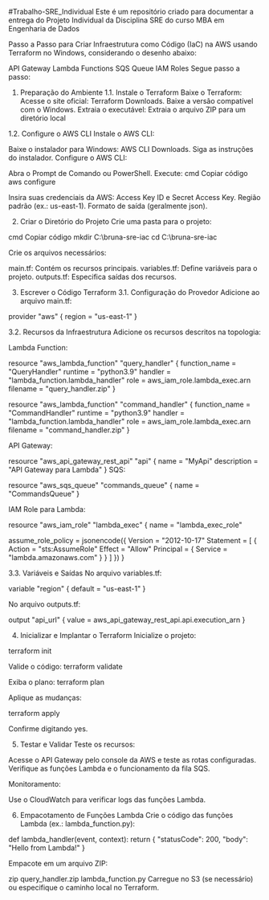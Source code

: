 #Trabalho-SRE_Individual
Este é um repositório criado para documentar a entrega do Projeto Individual da Disciplina SRE do curso MBA em Engenharia de Dados

Passo a Passo para Criar Infraestrutura como Código (IaC) na AWS usando Terraform no Windows, considerando o desenho abaixo:

API Gateway
Lambda Functions
SQS Queue
IAM Roles
Segue passo a passo:

1. Preparação do Ambiente
1.1. Instale o Terraform
Baixe o Terraform: Acesse o site oficial: Terraform Downloads. Baixe a versão compatível com o Windows. Extraia o executável: Extraia o arquivo ZIP para um diretório local

1.2. Configure o AWS CLI
Instale o AWS CLI:

Baixe o instalador para Windows: AWS CLI Downloads. Siga as instruções do instalador. Configure o AWS CLI:

Abra o Prompt de Comando ou PowerShell. Execute: cmd Copiar código aws configure

Insira suas credenciais da AWS: Access Key ID e Secret Access Key. Região padrão (ex.: us-east-1). Formato de saída (geralmente json).

2. Criar o Diretório do Projeto
Crie uma pasta para o projeto:

cmd Copiar código mkdir C:\bruna-sre-iac cd C:\bruna-sre-iac

Crie os arquivos necessários:

main.tf: Contém os recursos principais. variables.tf: Define variáveis para o projeto. outputs.tf: Especifica saídas dos recursos.

3. Escrever o Código Terraform
3.1. Configuração do Provedor
Adicione ao arquivo main.tf:

provider "aws" { region = "us-east-1" }

3.2. Recursos da Infraestrutura
Adicione os recursos descritos na topologia:

Lambda Function:

resource "aws_lambda_function" "query_handler" { function_name = "QueryHandler" runtime = "python3.9" handler = "lambda_function.lambda_handler" role = aws_iam_role.lambda_exec.arn filename = "query_handler.zip" }

resource "aws_lambda_function" "command_handler" { function_name = "CommandHandler" runtime = "python3.9" handler = "lambda_function.lambda_handler" role = aws_iam_role.lambda_exec.arn filename = "command_handler.zip" }

API Gateway:

resource "aws_api_gateway_rest_api" "api" { name = "MyApi" description = "API Gateway para Lambda" } SQS:

resource "aws_sqs_queue" "commands_queue" { name = "CommandsQueue" }

IAM Role para Lambda:

resource "aws_iam_role" "lambda_exec" { name = "lambda_exec_role"

assume_role_policy = jsonencode({ Version = "2012-10-17" Statement = [ { Action = "sts:AssumeRole" Effect = "Allow" Principal = { Service = "lambda.amazonaws.com" } } ] }) }

3.3. Variáveis e Saídas
No arquivo variables.tf:

variable "region" { default = "us-east-1" }

No arquivo outputs.tf:

output "api_url" { value = aws_api_gateway_rest_api.api.execution_arn }

4. Inicializar e Implantar o Terraform
Inicialize o projeto:

terraform init

Valide o código: terraform validate

Exiba o plano: terraform plan

Aplique as mudanças:

terraform apply

Confirme digitando yes.

5. Testar e Validar
Teste os recursos:

Acesse o API Gateway pelo console da AWS e teste as rotas configuradas. Verifique as funções Lambda e o funcionamento da fila SQS.

Monitoramento:

Use o CloudWatch para verificar logs das funções Lambda.

6. Empacotamento de Funções Lambda
Crie o código das funções Lambda (ex.: lambda_function.py):

def lambda_handler(event, context): return { "statusCode": 200, "body": "Hello from Lambda!" }

Empacote em um arquivo ZIP:

zip query_handler.zip lambda_function.py Carregue no S3 (se necessário) ou especifique o caminho local no Terraform.